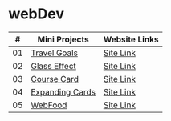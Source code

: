 # webDev

|  #  | Mini Projects                                                                           | Website Links                                          |
| :-: | --------------------------------------------------------------------------------------- | ------------------------------------------------------ |
| 01  | [Travel Goals](https://github.com/abdullahtabish/webDev/tree/main/Travel%20Goals)       | [Site Link](https://count-travelgoals.netlify.app/)    |
| 02  | [Glass Effect](https://github.com/abdullahtabish/webDev/tree/main/Glass%20Effect)       | [Site Link](https://count-glasseffect.netlify.app/)    |
| 03  | [Course Card](https://github.com/abdullahtabish/webDev/tree/main/Course%20Card)         | [Site Link](https://count-coursecard.netlify.app/)     |
| 04  | [Expanding Cards](https://github.com/abdullahtabish/webDev/tree/main/Expanding%20Cards) | [Site Link](https://count-expandingcards.netlify.app/) |
| 05  | [WebFood](https://github.com/abdullahtabish/webDev/tree/main/WebFood)                   | [Site Link](https://count-webfood.netlify.app/)        |
